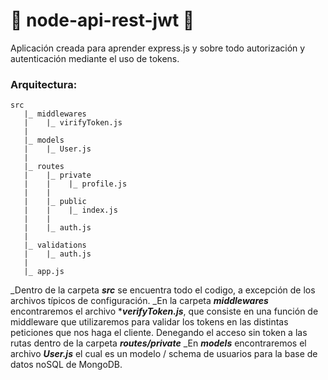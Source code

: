 # 🚀 node-api-rest-jwt 🚀

Aplicación creada para aprender express.js y sobre todo autorización y autenticación mediante el uso de tokens.

### Arquitectura:

```
src
   |_ middlewares
   |    |_ virifyToken.js
   |
   |_ models
   |    |_ User.js
   |
   |_ routes
   |    |_ private
   |    |    |_ profile.js
   |    |
   |    |_ public
   |    |    |_ index.js
   |    |
   |    |_ auth.js
   |
   |_ validations
   |    |_ auth.js
   |
   |_ app.js
```

_Dentro de la carpeta ***src*** se encuentra todo el codigo, a excepción de los archivos típicos de configuración.
_En la carpeta ***middlewares*** encontraremos el archivo ****verifyToken.js***, que consiste en una función de middleware que utilizaremos para validar los tokens en las distintas peticiones que nos haga el cliente. Denegando el acceso sin token a las rutas dentro de la carpeta ***routes/private***
_En ***models*** encontraremos el archivo ***User.js*** el cual es un modelo / schema de usuarios para la base de datos noSQL de MongoDB.
